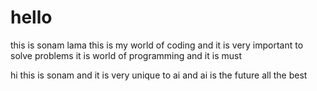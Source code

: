 # hello

this is sonam lama 
this is my world of coding and it is very important to solve problems
it is world of programming and it is must

hi this is sonam and it is very unique to ai and ai is the future
all the best
